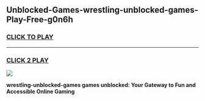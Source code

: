 
## Unblocked-Games-wrestling-unblocked-games-Play-Free-g0n6h
<h3>
<a href="https://premium76.site?title=wrestling-unblocked-games&ref=18A">CLICK TO PLAY</a></h3>
<hr>

<h3>
<a href="https://premium76.site?title=wrestling-unblocked-games&ref=18A">CLICK 2 PLAY</a>
  
</h3>

<a href="https://premium76.site?title=wrestling-unblocked-games&ref=18A"><img src="https://clearcache.store/games.png"></a>


**wrestling-unblocked-games games unblocked: Your Gateway to Fun and Accessible Online Gaming**
